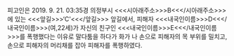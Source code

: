 피고인은 2019. 9. 21. 03:35경 의정부시 <<<시아래주소>>>B<<</시아래주소>>>에 있는 <<<앞길>>>‘C'<<</앞길>>> 앞길에서, 피해자 <<<내국인이름>>>D<<</내국인이름>>>(여,22세)가 자신의 친구인 <<<내국인이름>>>E<<</내국인이름>>>를 폭행했다는 이유로 말다툼을 하다가 화가 나 손으로 피해자의 목 부위를 밀치고, 손으로 피해자의 머리채를 잡아 피해자를 폭행하였다.